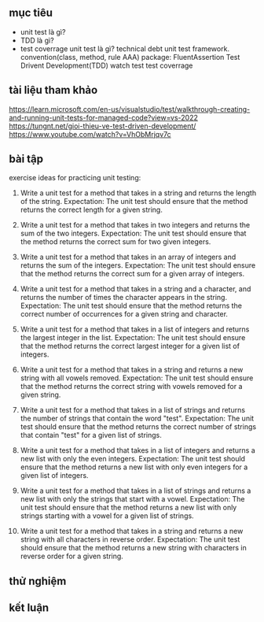 ## mục tiêu
  - unit test là gì?
  - TDD là gì?
  - test coverrage
  unit test là gì? technical debt
  unit test framework.
  convention(class, method, rule AAA)
  package: FluentAssertion
  Test Drivent Development(TDD)
  watch test
  test coverrage
## tài liệu tham khảo
  https://learn.microsoft.com/en-us/visualstudio/test/walkthrough-creating-and-running-unit-tests-for-managed-code?view=vs-2022
  https://tungnt.net/gioi-thieu-ve-test-driven-development/
  https://www.youtube.com/watch?v=VhObMrjqv7c
## bài tập
exercise ideas for practicing unit testing:

1. Write a unit test for a method that takes in a string and returns the length of the string.
Expectation: The unit test should ensure that the method returns the correct length for a given string.

2. Write a unit test for a method that takes in two integers and returns the sum of the two integers.
Expectation: The unit test should ensure that the method returns the correct sum for two given integers.

3. Write a unit test for a method that takes in an array of integers and returns the sum of the integers.
Expectation: The unit test should ensure that the method returns the correct sum for a given array of integers.

4. Write a unit test for a method that takes in a string and a character, and returns the number of times the character appears in the string.
Expectation: The unit test should ensure that the method returns the correct number of occurrences for a given string and character.

5. Write a unit test for a method that takes in a list of integers and returns the largest integer in the list.
Expectation: The unit test should ensure that the method returns the correct largest integer for a given list of integers.

6. Write a unit test for a method that takes in a string and returns a new string with all vowels removed.
Expectation: The unit test should ensure that the method returns the correct string with vowels removed for a given string.

7. Write a unit test for a method that takes in a list of strings and returns the number of strings that contain the word "test".
Expectation: The unit test should ensure that the method returns the correct number of strings that contain "test" for a given list of strings.

8. Write a unit test for a method that takes in a list of integers and returns a new list with only the even integers.
Expectation: The unit test should ensure that the method returns a new list with only even integers for a given list of integers.

9. Write a unit test for a method that takes in a list of strings and returns a new list with only the strings that start with a vowel.
Expectation: The unit test should ensure that the method returns a new list with only strings starting with a vowel for a given list of strings.

10. Write a unit test for a method that takes in a string and returns a new string with all characters in reverse order.
Expectation: The unit test should ensure that the method returns a new string with characters in reverse order for a given string.

## thử nghiệm
## kết luận